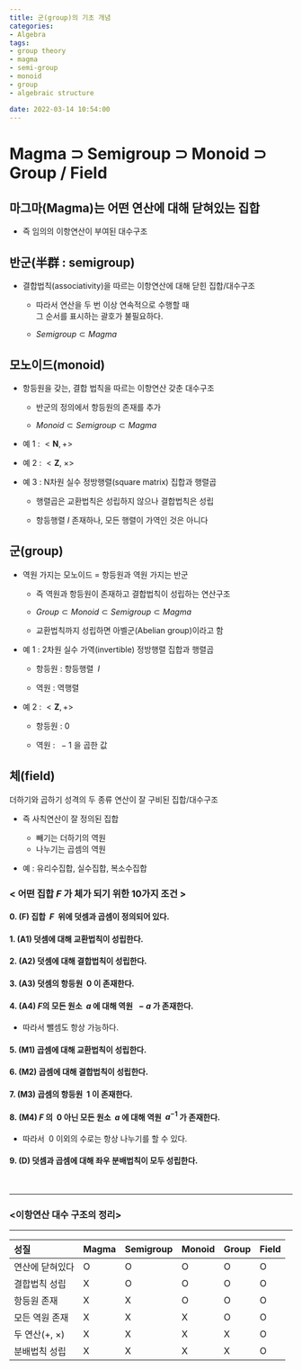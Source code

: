 ```yaml
---
title: 군(group)의 기초 개념
categories: 
- Algebra
tags:
- group theory
- magma
- semi-group
- monoid
- group
- algebraic structure

date: 2022-03-14 10:54:00
---
```


# Magma $\supset$ Semigroup $\supset$ Monoid $\supset$ Group / Field

## 마그마(Magma)는 어떤 연산에 대해 닫혀있는 집합

- 즉 임의의 이항연산이 부여된 대수구조

## 반군(半群 : semigroup)

- 결합법칙(associativity)을 따르는 이항연산에 대해 닫힌 집합/대수구조

    - 따라서 연산을 두 번 이상 연속적으로 수행할 때 <br> 그 순서를 표시하는 괄호가 불필요하다.

    - $Semigroup \subset Magma$

## 모노이드(monoid)

- 항등원을 갖는, 결합 법칙을 따르는 이항연산 갖춘 대수구조    

    - 반군의 정의에서 항등원의 존재를 추가

    - $Monoid \subset Semigroup \subset Magma$

- 예 1 : $<\mathbf{N}, +>$

- 예 2 : $<\mathbf{Z}, \;\times>$

- 예 3 : N차원 실수 정방행렬(square matrix) 집합과 행렬곱

    - 행렬곱은 교환법칙은 성립하지 않으나 결합법칙은 성립

    - 항등행렬 $I$ 존재하나, 모든 행렬이 가역인 것은 아니다

## 군(group)

- 역원 가지는 모노이드 = 항등원과 역원 가지는 반군

    - 즉 역원과 항등원이 존재하고 결합법칙이 성립하는 연산구조 

    - $Group \subset Monoid \subset Semigroup \subset Magma$

    - 교환법칙까지 성립하면 아벨군(Abelian group)이라고 함

- 예 1 : 2차원 실수 가역(invertible) 정방행렬 집합과 행렬곱

    - 항등원 : 항등행렬 $\;I$

    - 역원 : 역행렬

- 예 2 : $<\mathbf{Z}, +>$

    - 항등원 : 0

    - 역원 : $\;-1$ 을 곱한 값

## 체(field)

더하기와 곱하기 성격의 두 종류 연산이 잘 구비된 집합/대수구조
- 즉 사칙연산이 잘 정의된 집합
    - 빼기는 더하기의 역원
    - 나누기는 곱셈의 역원

- 예 : 유리수집합, 실수집합, 복소수집합

### < 어떤 집합 $F$ 가 체가 되기 위한 10가지 조건 >

#### 0. (F) 집합 $\;F\;$ 위에 덧셈과 곱셈이 정의되어 있다.

#### 1. (A1) 덧셈에 대해 교환법칙이 성립한다.

#### 2. (A2) 덧셈에 대해 결합법칙이 성립한다.

#### 3. (A3) 덧셈의 항등원 $\;0$ 이 존재한다.

#### 4. (A4) $F$의 모든 원소 $\;a$ 에 대해 역원 $\;-a$ 가 존재한다.

-  따라서 뺄셈도 항상 가능하다.

#### 5. (M1) 곱셈에 대해 교환법칙이 성립한다.

#### 6. (M2) 곱셈에 대해 결합법칙이 성립한다.

#### 7. (M3) 곱셈의 항등원 $\;1$ 이 존재한다.

#### 8. (M4) $F$ 의 $\;0$ 아닌 모든 원소 $\;a$ 에 대해 역원 $\;a^{-1}$ 가 존재한다.

- 따라서 $\;0$ 이외의 수로는 항상 나누기를 할 수 있다.

#### 9. (D) 덧셈과 곱셈에 대해 좌우 분배법칙이 모두 성립한다.

<br>

---

### <이항연산 대수 구조의 정리>

---

| 성질 | Magma | Semigroup | Monoid | Group | Field |
|:---|:---|:---|:---|:---|---|
| 연산에 닫혀있다 | O | O | O | O | O |
| 결합법칙 성립 | X | O | O | O | O |
| 항등원 존재 | X | X | O | O | O |
| 모든 역원 존재 | X | X | X | O | O |
| 두 연산($+$, $\times$) | X | X | X | X | O |
| 분배법칙 성립 | X | X | X | X | O |
